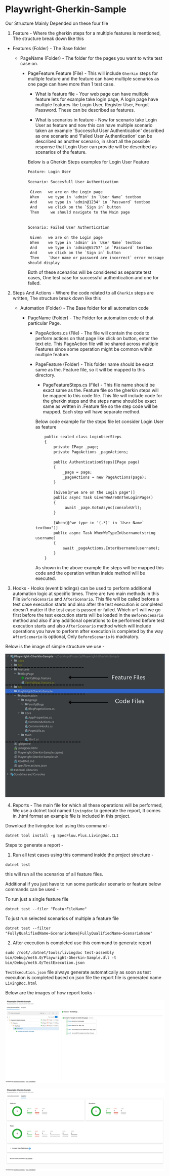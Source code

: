 # Playwright-Gherkin-Sample

Our Structure Mainly Depended on these four file

1. Feature - Where the gherkin steps for a multiple features is mentioned, The structure break down like this 
 
 - Features (Folder) - The Base folder
    
    - PageName (Folder) - The folder for the pages you want to write test case on.
        
        - PageFeature.Feature (File) - This will include `Gherkin` steps for multiple feature and the feature can have multiple scenarios as one page can have more than 1 test case.

            - What is feature file - Your web page can have multiple feature lets for example take login page, A login page   have multiple features like Login User, Register User, Forgot Password. These can be described as features.

            - What is scenarios in feature - Now for scenario take Login User as feature and now this can have multiple scenario taken an example 'Successful User Authentication' described as one scenario and 'Failed User Authentication' can be described as another scenario, in short all the possible response that Login User can provide will be described as scenarios of the feature.

            Below is a Gherkin Steps examples for Login User Feature 

            ```
            Feature: Login User

            Scenario: Succesfull User Authentication

             Given   we are on the Login page
             When    we type in 'admin' in `User Name` textbox
             And     we type in 'admin@1234' in `Password` textbox
             And     we click on the `Sign in` button
             Then     we should navigate to the Main page 


            Scenario: Failed User Authentication

             Given   we are on the Login page
             When    we type in 'admin' in `User Name` textbox
             And     we type in 'admin@65757' in `Password` textbox
             And     we click on the `Sign in` button
             Then    `User name or password are incorrect` error message should display
            
            ```

            Both of these scenarios will be considered as separate test cases, One test case for successful authentication and one for failed.

2. Steps And Actions - Where the code related to all `Gherkin` steps are written, The structure break down like this 
    - Automation (Folder) - The Base folder for all automation code
        
        - PageName (Folder) - The Folder for automation code of that particular Page.
           
            - PageActions.cs (File) - The file will contain the code to perform actions on that page like click on button, enter the text etc. This PageAction file will be shared across multiple Features since some operation might be common within multiple feature.

            - PageFeature (Folder) - This folder name should be exact same as the. Feature file, so it will be mapped to this directory.
                
                - PageFeatureSteps.cs (File) - This file name should be exact same as the. Feature file so the gherkin steps will be mapped to this code file. This file will include code for the gherkin steps and the steps name should be exact same as written in .Feature file so the step code will be mapped. Each step will have separate method.

                Below code example for the steps file let consider Login User as feature

                ```
                    public sealed class LoginUserSteps
                    {
                        private IPage _page;
                        private PageActions _pageActions;

                        public AuthenticationSteps(IPage page)
                        {           
                            _page = page;
                            _pageActions = new PageActions(page);
                        }

                        [Given(@"we are on the Login page")]
                        public async Task GivenWeAreOnTheLoginPage()
                        {
                             await _page.GotoAsync(consoleUrl);
                        }

                        [When(@"we type in '(.*)' in `User Name` textbox")]
                        public async Task WhenWeTypeInUsername(string username)
                        {
                            await _pageActions.EnterUsername(username);
                        }
                    }
                
                ``` 

                As shown in the above example the steps will be mapped this code and the operation written inside method will be executed.

3. Hooks - Hooks (event bindings) can be used to perform additional automation logic at specific times. There are two main methods in this File `BeforeScenario` and `AfterScenario`. This file will be called before a test case execution starts and also after the test execution is completed doesn't matter if the test case is passed or failed. Which `url` will we go first before the test execution starts will be loaded in the `BeforeScenario` method and also if any additional operations to be performed before test execution starts and also `AfterScenario` method which will include operations you have to perform after execution is completed by the way `AfterScenario` is optional, Only `BeforeScenario` is madnatory.

Below is the image of simple structure we use -

![](resources/images/files.jpg)

4. Reports - The main file for which all these operations will be performed, We use a dotnet tool named `livingdoc` to generate the report, It comes in .html format an example file is included in this project.

Download the livingdoc tool using this command - 
```
dotnet tool install -g SpecFlow.Plus.LivingDoc.CLI
```

Steps to generate a report -

1. Run all test cases using this command inside the project structure - 

```
dotnet test
```
this will run all the scenarios of all feature files.

Additional if you just have to run some particular scenario or feature below commands can be used - 

To run just a single feature file

```
dotnet test --filer "FeaturFileName"
```

To just run selected scenarios of multiple a feature file

```
dotnet test --filter "FullyQualifiedName~ScenarioName|FullyQualifiedName~ScenarioName"
```

2. After execution is completed use this command to generate report

```
sudo /root/.dotnet/tools/livingdoc test-assembly bin/Debug/net6.0/Playwright-Gherkin-Sample.dll -t bin/Debug/net6.0/TestExecution.json
```
`TestExecution.json` file always generate automatically as soon as test execution is completed based on json file the report file is generated name `LivingDoc.html`

Below are the images of how report looks - 

![](resources/images/report(1).png)

![](resources/images/report(2).png)

